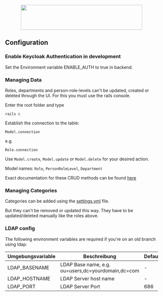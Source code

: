 <p align="center">
  <a href="https://github.com/puzzle/skills">
    <img src="https://skills.puzzle.ch/logo.svg"  width="400" height="82">
  </a>
</p>


## Configuration

### Enable Keycloak Authentication in development

Set the Environment variable ENABLE_AUTH to true in backend.

### Managing Data

Roles, departments and person-role-levels can't be updated, created or deleted through the UI. For this you must use the rails console.

Enter the root folder and type
```shell
rails c
```
Establish the connection to the table:
```shell
Model.connection
```
e.g.
```shell
Role.connection
```
Use `Model.create`, `Model.update` or `Model.delete` for your desired action.

Model names: `Role`, `PersonRoleLevel`, `Department`

Exact documentation for these CRUD methods can be found [here](https://guides.rubyonrails.org/active_record_basics.html#crud-reading-and-writing-data)

### Managing Categories

Categories can be added using the [settings.yml](https://github.com/puzzle/skills/blob/master/config/settings.yml) file.

But they can't be removed or updated this way. They have to be updated/deleted manually like the roles above.

### LDAP config

The following environment variables are required if you're on an old branch using ldap:

| Umgebungsvariable | Beschreibung                                       | Default |
| ----------------- | -------------------------------------------------- | ------- |
| LDAP_BASENAME     | LDAP Base name, e.g. ou=users,dc=yourdomain,dc=com | -       |
| LDAP_HOSTNAME     | LDAP Server host name                              | -       |
| LDAP_PORT         | LDAP Server Port                                   | 686     |
